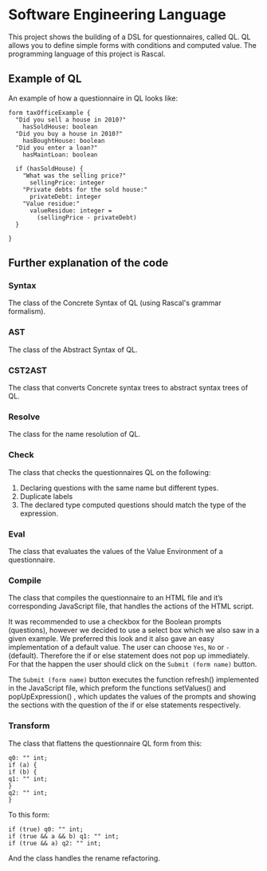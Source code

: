 # Software Engineering Language
This project shows the building of a DSL for questionnaires, called QL. QL allows you to define simple forms with conditions and computed value. The programming language of this project is Rascal.

## Example of QL
An example of how a questionnaire in QL looks like:
```
form taxOfficeExample { 
  "Did you sell a house in 2010?"
    hasSoldHouse: boolean
  "Did you buy a house in 2010?"
    hasBoughtHouse: boolean
  "Did you enter a loan?"
    hasMaintLoan: boolean
    
  if (hasSoldHouse) {
    "What was the selling price?"
      sellingPrice: integer
    "Private debts for the sold house:"
      privateDebt: integer
    "Value residue:"
      valueResidue: integer = 
        (sellingPrice - privateDebt)
  }
  
}
```

## Further explanation of the code

### Syntax
The class of the Concrete Syntax of QL (using Rascal's grammar formalism).

### AST
The class of the Abstract Syntax of QL.

### CST2AST
The class that converts Concrete syntax trees to abstract syntax trees of QL.

### Resolve
The class for the name resolution of QL.

### Check
The class that checks the questionnaires QL on the following: 
1. Declaring questions with the same name but different types.
2. Duplicate labels
3. The declared type computed questions should match the type of the expression.

### Eval
The class that evaluates the values of the Value Environment of a questionnaire.


### Compile
The class that compiles the questionnaire to an HTML file and it’s corresponding JavaScript file, that handles the actions of the HTML script.

It was recommended to use a checkbox for the Boolean prompts (questions), however
we decided to use a select box which we also saw in a given example. We preferred this look and it also gave an easy implementation of a default value. The user can choose `Yes`, `No` or `-` (default).
Therefore the if or else statement does not pop up immediately. For that the happen the user should click on the `Submit (form name)` button. 

The `Submit (form name)` button executes the function refresh() implemented in the JavaScript file, which preform the functions setValues() and  popUpExpression() , which updates the values of the prompts and  showing the sections with the question of the if or else statements respectively.


### Transform
The class that flattens the questionnaire QL form from this:
```
q0: "" int; 
if (a) { 
if (b) { 
q1: "" int; 
} 
q2: "" int; 
}
```
To this form:

```
if (true) q0: "" int;
if (true && a && b) q1: "" int;
if (true && a) q2: "" int;
```

And the class handles the rename refactoring.
